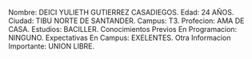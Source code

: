 Nombre: DEICI YULIETH GUTIERREZ CASADIEGOS.
Edad: 24 AÑOS.
Ciudad: TIBU NORTE DE SANTANDER.
Campus: T3.
Profecion: AMA DE CASA.
Estudios: BACILLER.
Conocimientos Previos En Programacion: NINGUNO.
Expectativas En Campus: EXELENTES.
Otra Informacion Importante: UNION LIBRE.